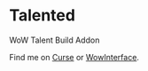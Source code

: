 # Talented
WoW Talent Build Addon

Find me on [Curse](https://mods.curse.com/addons/wow/talented-specs) or [WowInterface](http://www.wowinterface.com/downloads/info24145-Talented.html).
